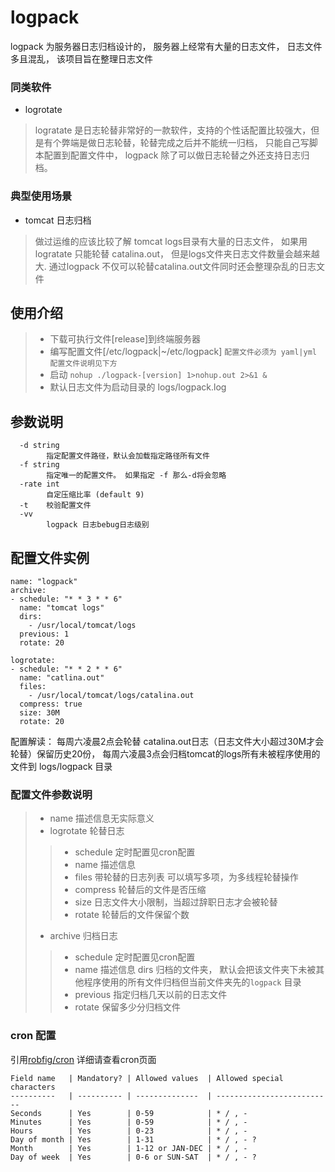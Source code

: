 # logpack 
logpack 为服务器日志归档设计的， 服务器上经常有大量的日志文件， 日志文件多且混乱， 该项目旨在整理日志文件

### 同类软件
- logrotate
> logratate 是日志轮替非常好的一款软件，支持的个性话配置比较强大，但是有个弊端是做日志轮替，轮替完成之后并不能统一归档， 
> 只能自己写脚本配置到配置文件中， logpack 除了可以做日志轮替之外还支持日志归档。


### 典型使用场景
- tomcat 日志归档
> 做过运维的应该比较了解 tomcat logs目录有大量的日志文件， 如果用logratate 只能轮替 catalina.out， 但是logs文件夹日志文件数量会越来越大.
> 通过logpack 不仅可以轮替catalina.out文件同时还会整理杂乱的日志文件



## 使用介绍 
> - 下载可执行文件[release]到终端服务器 
> - 编写配置文件[/etc/logpack|~/etc/logpack] `配置文件必须为 yaml|yml  配置文件说明见下方` 
> - 启动 `nohup ./logpack-[version] 1>nohup.out 2>&1 &`
> - 默认日志文件为启动目录的 logs/logpack.log


## 参数说明 
```
  -d string
    	指定配置文件路径，默认会加载指定路径所有文件
  -f string
    	指定唯一的配置文件。 如果指定 -f 那么-d将会忽略
  -rate int
    	自定压缩比率 (default 9)
  -t	校验配置文件
  -vv
    	logpack 日志bebug日志级别
```

## 配置文件实例
```
name: "logpack"
archive:
- schedule: "* * 3 * * 6"
  name: "tomcat logs"
  dirs:
    - /usr/local/tomcat/logs
  previous: 1
  rotate: 20

logrotate:
- schedule: "* * 2 * * 6"
  name: "catlina.out"
  files:
    - /usr/local/tomcat/logs/catalina.out
  compress: true
  size: 30M
  rotate: 20
```
配置解读： 每周六凌晨2点会轮替 catalina.out日志（日志文件大小超过30M才会轮替）保留历史20份， 每周六凌晨3点会归档tomcat的logs所有未被程序使用的文件到 logs/logpack 目录
### 配置文件参数说明 
> - name 描述信息无实际意义
> - logrotate 轮替日志
>> - schedule 定时配置见cron配置
>> - name 描述信息 
>> - files 带轮替的日志列表 可以填写多项，为多线程轮替操作 
>> - compress 轮替后的文件是否压缩 
>> - size 日志文件大小限制，当超过辞职日志才会被轮替
>> - rotate 轮替后的文件保留个数
> - archive  归档日志
>> - schedule 定时配置见cron配置
>> - name 描述信息 
>> dirs 归档的文件夹， 默认会把该文件夹下未被其他程序使用的所有文件归档但当前文件夹先的`logpack` 目录 
>> - previous 指定归档几天以前的日志文件  
>> - rotate 保留多少分归档文件 


### cron 配置
引用[robfig/cron](https://godoc.org/github.com/robfig/cron) 详细请查看cron页面
```
Field name   | Mandatory? | Allowed values  | Allowed special characters
----------   | ---------- | --------------  | --------------------------
Seconds      | Yes        | 0-59            | * / , -
Minutes      | Yes        | 0-59            | * / , -
Hours        | Yes        | 0-23            | * / , -
Day of month | Yes        | 1-31            | * / , - ?
Month        | Yes        | 1-12 or JAN-DEC | * / , -
Day of week  | Yes        | 0-6 or SUN-SAT  | * / , - ?
```

